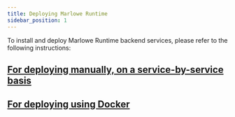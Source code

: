 ```yaml
---
title: Deploying Marlowe Runtime
sidebar_position: 1
---
```


To install and deploy Marlowe Runtime backend services, please refer to the following instructions: 

## [For deploying manually, on a service-by-service basis](https://github.com/input-output-hk/marlowe-cardano/blob/main/marlowe-runtime/doc/deployment.md)

## [For deploying using Docker](https://github.com/input-output-hk/marlowe-cardano#docker-compose)
